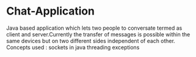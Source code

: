 # Chat-Application
Java based application which lets two people to conversate termed as client and server.Currently the transfer of messages is possible within the same devices but on two different sides independent of each other.
Concepts used :
sockets in java
threading
exceptions
